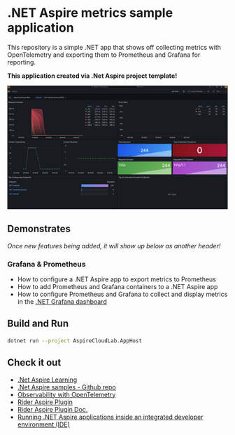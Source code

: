 
# .NET Aspire metrics sample application

This repository is a simple .NET app that shows off collecting metrics with OpenTelemetry and exporting them to Prometheus and Grafana for reporting.

**This application created via .Net Aspire project template!**

![Dashboard SS of the ASP.NET Core Grafana dashboard](./img/dashboard-ss.png)

## Demonstrates

*Once new features being added, it will show up below as another header!*

### Grafana & Prometheus 

- How to configure a .NET Aspire app to export metrics to Prometheus
- How to add Prometheus and Grafana containers to a .NET Aspire app
- How to configure Prometheus and Grafana to collect and display metrics in the [.NET Grafana dashboard](https://aka.ms/dotnet/grafana-source)

## Build and Run

``` bash
dotnet run --project AspireCloudLab.AppHost
```
## Check it out
- [.Net Aspire Learning](https://learn.microsoft.com/en-us/dotnet/aspire/)
- [.Net Aspire samples - Github repo](https://github.com/dotnet/aspire-samples/tree/main)
- [Observability with OpenTelemetry](https://learn.microsoft.com/en-us/dotnet/core/diagnostics/observability-with-otel)
- [Rider Aspire Plugin](https://github.com/dotnet/aspire/blob/main/docs/specs/IDE-execution.md)
- [Rider Aspire Plugin Doc.](https://rafaelldi.github.io/aspire-plugin/starter-topic.html)
- [Running .NET Aspire applications inside an integrated developer environment (IDE)](https://github.com/dotnet/aspire/blob/main/docs/specs/IDE-execution.md)